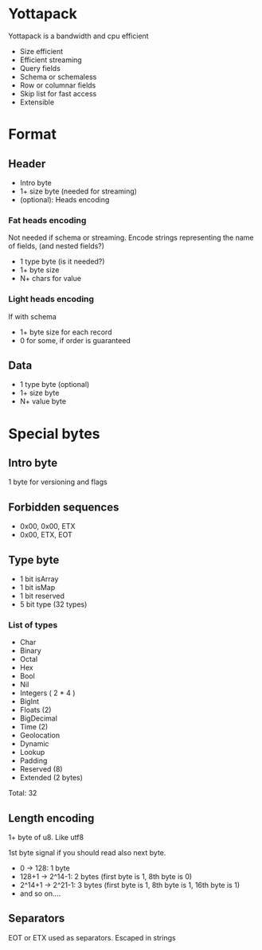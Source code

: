 # Yottapack 

Yottapack is a bandwidth and cpu efficient

- Size efficient
- Efficient streaming
- Query fields
- Schema or schemaless
- Row or columnar fields
- Skip list for fast access
- Extensible


# Format

## Header
- Intro byte
- 1+ size byte (needed for streaming)
- (optional): Heads encoding

### Fat heads encoding

Not needed if schema or streaming. Encode strings
representing the name of fields, (and nested fields?)

- 1 type byte (is it needed?)
- 1+ byte size
- N+ chars for value

### Light heads encoding

If with schema

- 1+ byte size for each record
- 0 for some, if order is guaranteed

## Data

- 1 type byte (optional)
- 1+ size byte
- N+ value byte

# Special bytes

## Intro byte

1 byte for versioning and flags

## Forbidden sequences

- 0x00, 0x00, ETX
- 0x00, ETX, EOT


## Type byte

- 1 bit isArray
- 1 bit isMap
- 1 bit reserved
- 5 bit type (32 types)

### List of types

- Char
- Binary
- Octal
- Hex
- Bool
- Nil
- Integers ( 2 * 4 )
- BigInt
- Floats (2)
- BigDecimal
- Time (2)
- Geolocation
- Dynamic
- Lookup
- Padding
- Reserved (8)
- Extended (2 bytes) 

Total: 32

## Length encoding

1+ byte of u8. Like utf8

1st byte signal if you should read also next byte.

- 0 -> 128: 1 byte
- 128+1 -> 2^14-1: 2 bytes (first byte is 1, 8th byte is 0)
- 2^14+1 -> 2^21-1: 3 bytes (first byte is 1, 8th byte is 1, 
16th byte is 1)
- and so on....

## Separators

EOT or ETX used as separators. Escaped in strings
